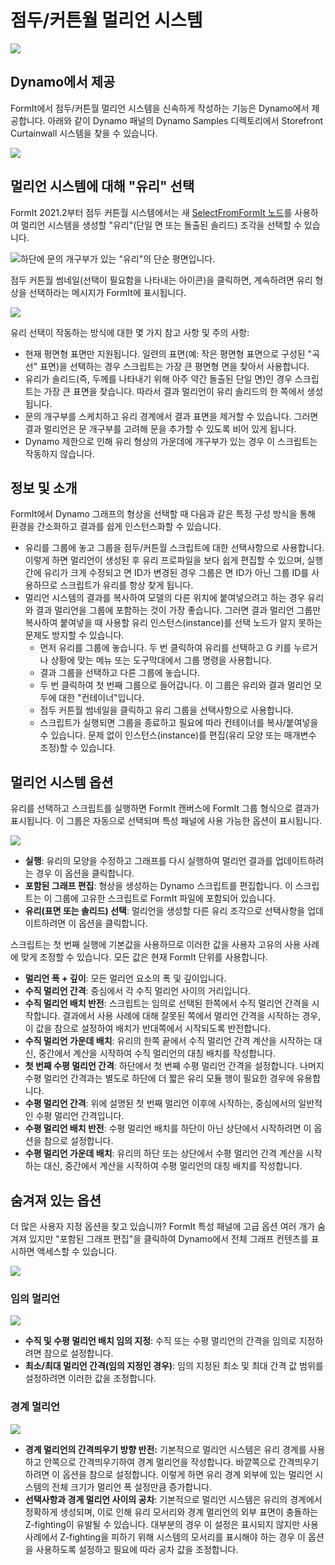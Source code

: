 # 점두/커튼월 멀리언 시스템

![](../.gitbook/assets/dynamo-storefront-system-options.gif)

## Dynamo에서 제공

FormIt에서 점두/커튼월 멀리언 시스템을 신속하게 작성하는 기능은 Dynamo에서 제공합니다. 아래와 같이 Dynamo 패널의 Dynamo Samples 디렉토리에서 Storefront Curtainwall 시스템을 찾을 수 있습니다.

![](../.gitbook/assets/storefront-curtainwall-button%20%281%29.png)

## 멀리언 시스템에 대해 "유리" 선택

FormIt 2021.2부터 점두 커튼월 시스템에서는 새 [SelectFromFormIt 노드](https://formit.autodesk.com/page/formit-dynamo#dynamo-formit-nodes)를 사용하여 멀리언 시스템을 생성할 "유리"\(단일 면 또는 돌출된 솔리드\) 조각을 선택할 수 있습니다.

![하단에 문의 개구부가 있는 &quot;유리&quot;의 단순 평면입니다.](../.gitbook/assets/storefron-system-1_glass-only.png)

점두 커튼월 썸네일\(선택이 필요함을 나타내는 아이콘\)을 클릭하면, 계속하려면 유리 형상을 선택하라는 메시지가 FormIt에 표시됩니다.

![](../.gitbook/assets/storefront-curtainwall-prompt.png)

유리 선택이 작동하는 방식에 대한 몇 가지 참고 사항 및 주의 사항:

* 현재 평면형 표면만 지원됩니다. 일련의 표면\(예: 작은 평면형 표면으로 구성된 "곡선" 표면\)을 선택하는 경우 스크립트는 가장 큰 평면형 면을 찾아서 사용합니다.
* 유리가 솔리드\(즉, 두께를 나타내기 위해 아주 약간 돌출된 단일 면\)인 경우 스크립트는 가장 큰 표면을 찾습니다. 따라서 결과 멀리언이 유리 솔리드의 한 쪽에서 생성됩니다.
* 문의 개구부를 스케치하고 유리 경계에서 결과 표면을 제거할 수 있습니다. 그러면 결과 멀리언은 문 개구부를 고려해 문을 추가할 수 있도록 비어 있게 됩니다.
* Dynamo 제한으로 인해 유리 형상의 가운데에 개구부가 있는 경우 이 스크립트는 작동하지 않습니다.

## 정보 및 소개

FormIt에서 Dynamo 그래프의 형상을 선택할 때 다음과 같은 특정 구성 방식을 통해 환경을 간소화하고 결과를 쉽게 인스턴스화할 수 있습니다.

* 유리를 그룹에 놓고 그룹을 점두/커튼월 스크립트에 대한 선택사항으로 사용합니다. 이렇게 하면 멀리언이 생성된 후 유리 프로파일을 보다 쉽게 편집할 수 있으며, 실행 간에 유리가 크게 수정되고 면 ID가 변경된 경우 그룹은 면 ID가 아닌 그룹 ID를 사용하므로 스크립트가 유리를 항상 찾게 됩니다.
* 멀리언 시스템의 결과를 복사하여 모델의 다른 위치에 붙여넣으려고 하는 경우 유리와 결과 멀리언을 그룹에 포함하는 것이 가장 좋습니다. 그러면 결과 멀리언 그룹만 복사하여 붙여넣을 때 사용할 유리 인스턴스(instance)를 선택 노드가 알지 못하는 문제도 방지할 수 있습니다.
   * 먼저 유리를 그룹에 놓습니다. 두 번 클릭하여 유리를 선택하고 G 키를 누르거나 상황에 맞는 메뉴 또는 도구막대에서 그룹 명령을 사용합니다.
   * 결과 그룹을 선택하고 다른 그룹에 놓습니다.
   * 두 번 클릭하여 첫 번째 그룹으로 들어갑니다. 이 그룹은 유리와 결과 멀리언 모두에 대한 "컨테이너"입니다.
   * 점두 커튼월 썸네일을 클릭하고 유리 그룹을 선택사항으로 사용합니다.
   * 스크립트가 실행되면 그룹을 종료하고 필요에 따라 컨테이너를 복사/붙여넣을 수 있습니다. 문제 없이 인스턴스(instance)를 편집\(유리 모양 또는 매개변수 조정\)할 수 있습니다.

## 멀리언 시스템 옵션

유리를 선택하고 스크립트를 실행하면 FormIt 캔버스에 FormIt 그룹 형식으로 결과가 표시됩니다. 이 그룹은 자동으로 선택되며 특성 패널에 사용 가능한 옵션이 표시됩니다.

![](../.gitbook/assets/storefront-curtainwall-parameters.png)

* **실행**: 유리의 모양을 수정하고 그래프를 다시 실행하여 멀리언 결과를 업데이트하려는 경우 이 옵션을 클릭합니다.
* **포함된 그래프 편집**: 형상을 생성하는 Dynamo 스크립트를 편집합니다. 이 스크립트는 이 그룹에 고유한 스크립트로 FormIt 파일에 포함되어 있습니다.
* **유리\(표면 또는 솔리드\) 선택**: 멀리언을 생성할 다른 유리 조각으로 선택사항을 업데이트하려면 이 옵션을 클릭합니다.

스크립트는 첫 번째 실행에 기본값을 사용하므로 이러한 값을 사용자 고유의 사용 사례에 맞게 조정할 수 있습니다. 모든 값은 현재 FormIt 단위를 사용합니다.

* **멀리언 폭 + 깊이**: 모든 멀리언 요소의 폭 및 깊이입니다.
* **수직 멀리언 간격**: 중심에서 각 수직 멀리언 사이의 거리입니다.
* **수직 멀리언 배치 반전**: 스크립트는 임의로 선택된 한쪽에서 수직 멀리언 간격을 시작합니다. 결과에서 사용 사례에 대해 잘못된 쪽에서 멀리언 간격을 시작하는 경우, 이 값을 참으로 설정하여 배치가 반대쪽에서 시작되도록 반전합니다.
* **수직 멀리언 가운데 배치**: 유리의 한쪽 끝에서 수직 멀리언 간격 계산을 시작하는 대신, 중간에서 계산을 시작하여 수직 멀리언의 대칭 배치를 작성합니다.
* **첫 번째 수평 멀리언 간격**: 하단에서 첫 번째 수평 멀리언 간격을 설정합니다. 나머지 수평 멀리언 간격과는 별도로 하단에 더 짧은 유리 모듈 행이 필요한 경우에 유용합니다.
* **수평 멀리언 간격**: 위에 설명된 첫 번째 멀리언 이후에 시작하는, 중심에서의 일반적인 수평 멀리언 간격입니다.
* **수평 멀리언 배치 반전**: 수평 멀리언 배치를 하단이 아닌 상단에서 시작하려면 이 옵션을 참으로 설정합니다.
* **수평 멀리언 가운데 배치**: 유리의 하단 또는 상단에서 수평 멀리언 간격 계산을 시작하는 대신, 중간에서 계산을 시작하여 수평 멀리언의 대칭 배치를 작성합니다.

## 숨겨져 있는 옵션

더 많은 사용자 지정 옵션을 찾고 있습니까? FormIt 특성 패널에 고급 옵션 여러 개가 숨겨져 있지만 "포함된 그래프 편집"을 클릭하여 Dynamo에서 전체 그래프 컨텐츠를 표시하면 액세스할 수 있습니다.

![](../.gitbook/assets/dynamo-edit-embedded-graph.png)

### 임의 멀리언

![](../.gitbook/assets/storefront-curtainwall-random-verticals.png)

* **수직 및 수평 멀리언 배치 임의 지정**: 수직 또는 수평 멀리언의 간격을 임의로 지정하려면 참으로 설정합니다.
* **최소/최대 멀리언 간격\(임의 지정인 경우\)**: 임의 지정된 최소 및 최대 간격 값 범위를 설정하려면 이러한 값을 조정합니다.

### 경계 멀리언

![](../.gitbook/assets/storefront-curtainwall-border-mullion-options.png)

* **경계 멀리언의 간격띄우기 방향 반전:** 기본적으로 멀리언 시스템은 유리 경계를 사용하고 안쪽으로 간격띄우기하여 경계 멀리언을 작성합니다. 바깥쪽으로 간격띄우기하려면 이 옵션을 참으로 설정합니다. 이렇게 하면 유리 경계 외부에 있는 멀리언 시스템의 전체 크기가 멀리언 폭 설정만큼 증가합니다.
* **선택사항과 경계 멀리언 사이의 공차**: 기본적으로 멀리언 시스템은 유리의 경계에서 정확하게 생성되며, 이로 인해 유리 모서리와 경계 멀리언의 외부 표면이 충돌하는 Z-fighting이 유발될 수 있습니다. 대부분의 경우 이 설정은 표시되지 않지만 사용 사례에서 Z-fighting을 피하기 위해 시스템의 모서리를 표시해야 하는 경우 이 옵션을 사용하도록 설정하고 필요에 따라 공차 값을 조정합니다.


